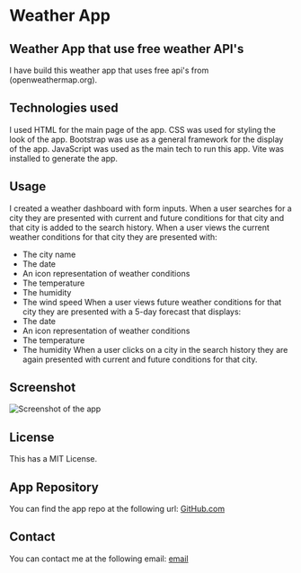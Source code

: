 # Weather App

## Weather App that use free weather API's

I have build this weather app that uses free api's from (openweathermap.org).

## Technologies used

I used HTML for the main page of the app.
CSS was used for styling the look of the app.
Bootstrap was use as a general framework for the display of the app.
JavaScript was used as the main tech to run this app.
Vite was installed to generate the app.

## Usage
I created a weather dashboard with form inputs.
When a user searches for a city they are presented with current and future conditions for that city and that city is added to the search history.
When a user views the current weather conditions for that city they are presented with:
- The city name
- The date
- An icon representation of weather conditions
- The temperature
- The humidity
- The wind speed
When a user views future weather conditions for that city they are presented with a 5-day forecast that displays:
- The date
- An icon representation of weather conditions
- The temperature
- The humidity
When a user clicks on a city in the search history they are again presented with current and future conditions for that city.

## Screenshot
![Screenshot of the app](/assets/imgs/Screenshot%Weather%App.png)

## License
This has a MIT License.

## App Repository
You can find the app repo at the following url:
[GitHub.com](https://github.com/dansora/weather-app)

## Contact
You can contact me at the following email:
[email](dannysora@gmail.com)
